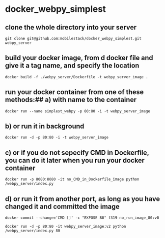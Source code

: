 # docker_webpy_simplest

## clone the whole directory into your server


`git clone git@github.com:mobilestack/docker_webpy_simplest.git webpy_server`


## build your docker image, from d docker file and give it a tag name, and specify the location

`docker build -f ./webpy_server/Dockerfile -t webpy_server_image .`

## run your docker container from one of these methods:## a) with name to the container

`docker run --name simplest_webpy -p 80:80 -i -t webpy_server_image`

## b) or run it in background

`docker run -d -p 80:80 -i -t webpy_server_image`

## c) or if you do not sepecify CMD in Dockerfile, you can do it later when you run your docker container

`docker run -p 8080:8080 -it no_CMD_in_Dockerfile_image python /webpy_server/index.py`

## d) or run it from another port, as long as you have changed it and committed the image

`docker commit --change='CMD []' -c "EXPOSE 80" f319 no_run_image_80:v0`


`docker run -d -p 80:80 -it webpy_server_image:v2 python /webpy_server/index.py 80`

